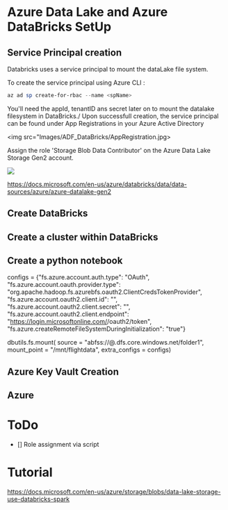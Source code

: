 # Azure Data Lake and Azure DataBricks SetUp

## Service Principal creation
Databricks uses a service principal to mount the dataLake file system.

To create the service principal using Azure CLI :
```ps1
az ad sp create-for-rbac --name <spName>

```
You'll need the appId, tenantID ans secret later on to mount the datalake filesystem in DataBricks./
Upon successfull creation, the service principal can be found under App Registrations in your Azure Active Directory

<img src="Images/ADF_DataBricks/AppRegistration.jpg>

Assign the role 'Storage Blob Data Contributor' on the Azure Data Lake Storage Gen2 account.

<img src="Images/ADF_DataBricks/RoleAssignment.jpg">

https://docs.microsoft.com/en-us/azure/databricks/data/data-sources/azure/azure-datalake-gen2


## Create DataBricks

## Create a cluster within DataBricks

## Create a python notebook

configs = {"fs.azure.account.auth.type": "OAuth",
       "fs.azure.account.oauth.provider.type": "org.apache.hadoop.fs.azurebfs.oauth2.ClientCredsTokenProvider",
       "fs.azure.account.oauth2.client.id": "<appId>",
       "fs.azure.account.oauth2.client.secret": "<clientSecret>",
       "fs.azure.account.oauth2.client.endpoint": "https://login.microsoftonline.com/<tenant>/oauth2/token",
       "fs.azure.createRemoteFileSystemDuringInitialization": "true"}

dbutils.fs.mount(
source = "abfss://<container-name>@<storage-account-name>.dfs.core.windows.net/folder1",
mount_point = "/mnt/flightdata",
extra_configs = configs)


## Azure Key Vault Creation

## Azure

# ToDo
* [] Role assignment via script

# Tutorial
https://docs.microsoft.com/en-us/azure/storage/blobs/data-lake-storage-use-databricks-spark
